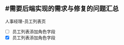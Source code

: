 #需要后端实现的需求与修复的问题汇总
----------------------------------

人事经理-员工列表页

- [ ] 员工列表添加角色字段
- [x] 员工列表添加角色字段
